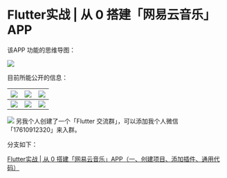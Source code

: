 # Flutter实战 | 从 0 搭建「网易云音乐」APP

该APP 功能的思维导图：

![](http://pic.d3collection.cn/2019-10-09-140344.png)



目前所能公开的信息：

| ![](http://pic.d3collection.cn/2019-10-13-132011.png) | ![](http://pic.d3collection.cn/2019-10-13-132000.png) |  ![](http://pic.d3collection.cn/2019-10-13-125812.png)    |
| ----------------------------------------------------- | ----------------------------------------------------- | ---- |
| ![](http://pic.d3collection.cn/2019-10-13-125844.png) |   ![](http://pic.d3collection.cn/2019-10-13-130202.png)    |    ![](http://pic.d3collection.cn/2019-10-13-130248.png)  |



![](http://pic.d3collection.cn/2019-10-09-140347.png)
另我个人创建了一个「Flutter 交流群」，可以添加我个人微信 「17610912320」来入群。








分支如下：

[Flutter实战 | 从 0 搭建「网易云音乐」APP（一、创建项目、添加插件、通用代码）](https://github.com/wanglu1209/NeteaseClouldMusic/tree/NeteaseClouldMusic-Day1)

